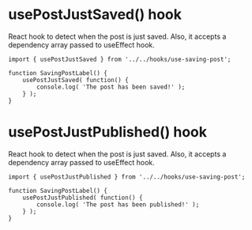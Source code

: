 # usePostJustSaved() hook
React hook to detect when the post is just saved.
Also, it accepts a dependency array passed to useEffect hook.

```es6
import { usePostJustSaved } from '../../hooks/use-saving-post';

function SavingPostLabel() {
	usePostJustSaved( function() {
		console.log( 'The post has been saved!' );
	} );
}
```

# usePostJustPublished() hook
React hook to detect when the post is just saved.
Also, it accepts a dependency array passed to useEffect hook.

```es6
import { usePostJustPublished } from '../../hooks/use-saving-post';

function SavingPostLabel() {
	usePostJustPublished( function() {
		console.log( 'The post has been published!' );
	} );
}
```
